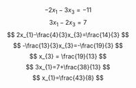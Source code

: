$$
-2x_{1}-3x_{3}=-11
$$
$$
3x_{1}-2x_{3}=7
$$
$$
2x_{1}-\frac{4}{3}x_{3}=\frac{14}{3}
$$
$$
-\frac{13}{3}x_{3}=-\frac{19}{3}
$$
$$
x_{3} = \frac{19}{13}
$$
$$
3x_{1}=7+\frac{38}{13}
$$
$$
x_{1}=\frac{43}{8}
$$
